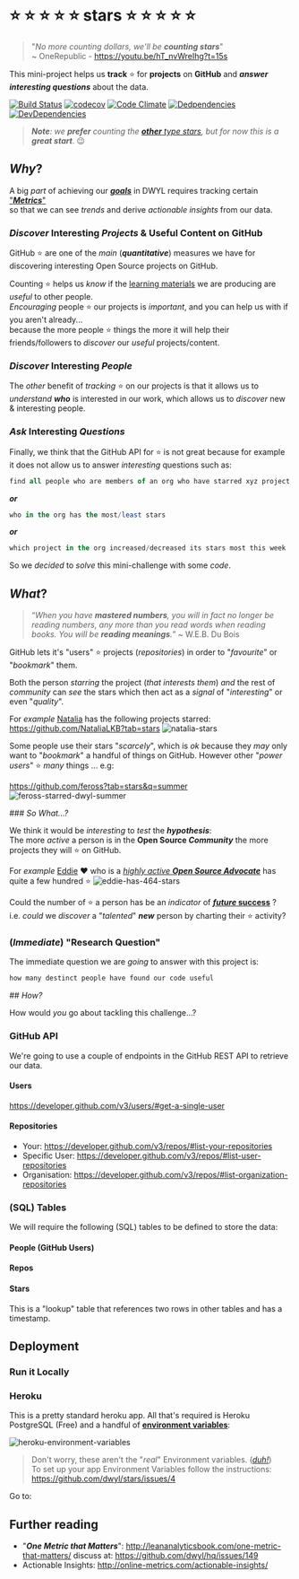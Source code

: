 # :star: :star: :star: :star: :star: stars :star: :star: :star: :star: :star:

> "_No more counting dollars, we'll be **counting stars**_" <br />
~ OneRepublic - https://youtu.be/hT_nvWreIhg?t=15s

This mini-project helps us **track** :star: for **projects** on **GitHub**
and ***_answer_ interesting questions*** about the data.

[![Build Status](https://travis-ci.org/dwyl/stars.svg?branch=master)](https://travis-ci.org/dwyl/stars)
[![codecov](https://codecov.io/gh/dwyl/stars/branch/master/graph/badge.svg)](https://codecov.io/gh/dwyl/stars)
[![Code Climate](https://codeclimate.com/github/dwyl/stars/badges/gpa.svg)](https://codeclimate.com/github/dwyl/stars)
[![Dedpendencies](https://img.shields.io/david/dwyl/stars.svg)](https://david-dm.org/dwyl/stars)
[![DevDependencies](https://img.shields.io/david/dev/dwyl/stars.svg)](https://david-dm.org/dwyl/stars?type=dev)


> _**Note**: we **prefer** counting the
[**other** type stars](https://github.com/dwyl/stars/issues/2),
but for now this is a **great start**_. :wink:


## _Why_?

A big _part_ of achieving our
[***goals***](https://github.com/dwyl/phase-two/issues/43)
in DWYL requires tracking certain
["***Metrics***"](https://github.com/dwyl/hq/issues/149) <br />
so that we can see _trends_ and derive _actionable insights_
from our data.

### _Discover_ Interesting _Projects_ & Useful Content on GitHub

GitHub :star: are one of the _main_ (***quantitative***) measures we have
for discovering interesting Open Source projects on GitHub.

Counting :star: helps us _know_ if the
[learning materials](https://github.com/dwyl/the-book)
we are producing are _useful_ to other people. <br />
_Encouraging_ people :star: our projects is _important_,
and you can help us with if you aren't already... <br />
because the more people :star: things the more it will help
their friends/followers to _discover_ our _useful_ projects/content.

### _Discover_ Interesting _People_

The _other_ benefit of _tracking_ :star: on our projects is that it
allows us to _understand_ ***who*** is interested in our work,
which allows us to _discover_ new & interesting people.

### _Ask_ Interesting _Questions_

Finally, we think that the GitHub API for :star: is not great
because for example it does not allow us to answer
_interesting_ questions such as:

```SQL
find all people who are members of an org who have starred xyz project
```
***or***
```SQL
who in the org has the most/least stars
```
***or***
```SQL
which project in the org increased/decreased its stars most this week
```

So we _decided_ to _solve_ this mini-challenge with some _code_.

## _What_?

> “_When you have **mastered numbers**, you will in fact no longer
be reading numbers, any more than you read words when reading books.
You will be **reading meanings**._” ~ W.E.B. Du Bois

GitHub lets it's "users" :star: projects (_repositories_) in order to
"_favourite_" or "_bookmark_" them.

Both the person _starring_ the project (_that interests them_)
_and_ the rest of _community_ can _see_ the stars which then act
as a _signal_ of "_interesting_" or even "_quality_".

For _example_ [Natalia](https://github.com/NataliaLKB?tab=stars)
has the following projects starred: https://github.com/NataliaLKB?tab=stars
![natalia-stars](https://cloud.githubusercontent.com/assets/194400/21963007/c576d59c-db29-11e6-8164-8c9de0db86f1.png)

Some people use their stars "_scarcely_", which is _ok_ because they
_may_ only want to "_bookmark_" a handful of things on GitHub.
However other "_power users_" :star: _many_ things ... e.g:

https://github.com/feross?tab=stars&q=summer
![feross-starred-dwyl-summer](https://cloud.githubusercontent.com/assets/194400/21963386/ab524a90-db31-11e6-81c8-66c4b4b762e4.png)

### _So What...?_

We think it would be _interesting_ to _test_ the ***hypothesis***: <br />
The more _active_ a person is in the **Open Source _Community_**
the more projects they will :star: on GitHub.

For _example_ [Eddie](https://github.com/eddiejaoude) :heart: who is a
[_highly active **Open Source Advocate**_](https://twitter.com/eddiejaoude/status/800440665528303620)
has quite a few hundred :star:
![eddie-has-464-stars](https://cloud.githubusercontent.com/assets/194400/21963503/1b792bf2-db34-11e6-8030-aa61e805c542.png)

Could the number of :star: a person has be an _indicator_
of [**_future_ success**](https://youtu.be/zHlpWokiduk?t=48s) ? <br />
i.e. _could_ we _discover_ a "_talented_" ***new*** person by charting
their :star: activity?


### (_Immediate_) "Research Question"

The immediate question we are _going_ to answer with this project is:

```SQL
how many destinct people have found our code useful
```



## _How?_

How would _you_ go about tackling this challenge...?


### GitHub API

We're going to use a couple of endpoints in the GitHub REST API
to retrieve our data.

#### Users

https://developer.github.com/v3/users/#get-a-single-user

#### Repositories

+ Your: https://developer.github.com/v3/repos/#list-your-repositories
+ Specific User: https://developer.github.com/v3/repos/#list-user-repositories
+ Organisation: https://developer.github.com/v3/repos/#list-organization-repositories




### (SQL) Tables

We will require the following (SQL) tables to be defined to store the data:

#### People (GitHub Users)



#### Repos



#### Stars

This is a "lookup" table that references two rows in other tables
and has a timestamp.


## Deployment

### Run it Locally



### Heroku

This is a pretty standard heroku app.
All that's required is Heroku PostgreSQL (Free)
and a handful of
[**environment variables**](https://github.com/dwyl/learn-environment-variables):

![heroku-environment-variables](https://cloud.githubusercontent.com/assets/194400/21965926/43e90e2c-db61-11e6-98b2-ac906dea17cb.png)

> Don't worry, these aren't the "_real_" Environment variables.
([_duh!_](https://github.com/dwyl/learn-security)) <br />
To set up your app Environment Variables follow the instructions:
https://github.com/dwyl/stars/issues/4

Go to:


## Further reading

+ "***One Metric that Matters***": http://leananalyticsbook.com/one-metric-that-matters/
discuss at: https://github.com/dwyl/hq/issues/149
+ Actionable Insights: http://online-metrics.com/actionable-insights/
